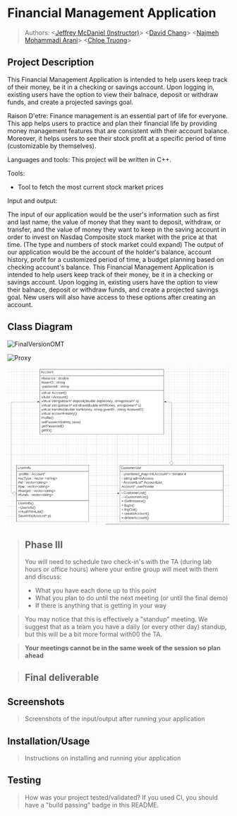 # Financial Management Application

 > Authors: \<[Jeffrey McDaniel (Instructor)](https://github.com/jmcda001)\> \<[David Chang](https://github.com/dchan066-862012834)\> \<[Najmeh Mohammadi Arani](https://github.com/NaMoAr)\> \<[Chloe Truong](https://github.com/loveechloee)\>
 
## Project Description

This Financial Management Application is intended to help users keep track of their money, be it in a checking or savings account. Upon logging in, existing users have the option to view their balnace, deposit or withdraw funds, and create a projected savings goal.  
 
Raison D'etre:
Finance management is an essential part of life for everyone. This app helps users to practice and plan their financial life by providing money management features that are consistent with their account balance.  Moreover, it helps users to see their stock profit at a specific period of time (customizable by themselves).

Languages and tools:
This project will be written in C++.

Tools:
* Tool to fetch the most current stock market prices

Input and output:

The input of our application would be the user's information such as first and last name, the value of money that they want to deposit, withdraw, or transfer, and the value of money they want to keep in the saving account in order to invest on Nasdaq Composite stock market with the price at that time. (The type and numbers of stock market could expand)
The output of our application would be the account of the holder's balance, account history, profit for a customized period of time, a budget planning based on checking account's balance. 
This Financial Management Application is intended to help users keep track of their money, be it in a checking or savings account. Upon logging in, existing users have the option to view their balnace, deposit or withdraw funds, and create a projected savings goal. New users will also have access to these options after creating an account. 



## Class Diagram

![FinalVersionOMT](https://user-images.githubusercontent.com/59351131/90815522-af02c480-e2df-11ea-977e-b885bd6c2b9f.png)

![Proxy](https://user-images.githubusercontent.com/59351131/91004549-58b8ae80-e589-11ea-92be-b2d25b0f8a33.png)

![Singleton](https://github.com/dchan066-862012834/CS100_Final_Project/blob/main/OMT.PNG)

 > ## Phase III
 > You will need to schedule two check-in's with the TA (during lab hours or office hours) where your entire group will meet with them and discuss:
 > * What you have each done up to this point
 > * What you plan to do until the next meeting (or until the final demo)
 > * If there is anything that is getting in your way
 
 > You may notice that this is effectively a "standup" meeting. We suggest that as a team you have a daily (or every other day) standup, but this will be a bit more formal with00 the TA. 
 
 > **Your meetings cannot be in the same week of the session so plan ahead**

 > ## Final deliverable
 ## Screenshots
 > Screenshots of the input/output after running your application
 ## Installation/Usage
 > Instructions on installing and running your application
 ## Testing
 > How was your project tested/validated? If you used CI, you should have a "build passing" badge in this README.
